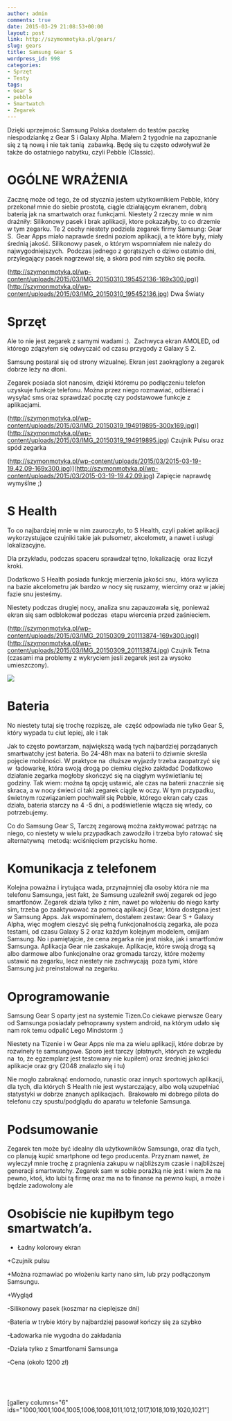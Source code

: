 ```yaml
---
author: admin
comments: true
date: 2015-03-29 21:08:53+00:00
layout: post
link: http://szymonmotyka.pl/gears/
slug: gears
title: Samsung Gear S
wordpress_id: 998
categories:
- Sprzęt
- Testy
tags:
- Gear S
- pebble
- Smartwatch
- Zegarek
---
```


Dzięki uprzejmośc Samsung Polska dostałem do testów paczkę niespodziankę z Gear S i Galaxy Alpha. Miałem 2 tygodnie na zapoznanie się z tą nową i nie tak tanią  zabawką. Będę się tu często odwoływał że także do ostatniego nabytku, czyli Pebble (Classic).<!-- more -->





# **OGÓLNE WRAŻENIA**




Zacznę może od tego, że od stycznia jestem użytkownikiem Pebble, który przekonał mnie do siebie prostotą, ciągle działającym ekranem, dobrą baterią jak na smartwatch oraz funkcjami. Niestety 2 rzeczy mnie w nim drażniły: Silikonowy pasek i brak aplikacji, ktore pokazałyby, to co drzemie w tym zegarku. Te 2 cechy niestety podziela zegarek firmy Samsung: Gear S.  Gear Apps miało naprawde średni poziom aplikacji, a te które były, miały średnią jakość. Silikonowy pasek, o którym wspomniałem nie należy do najwygodniejszych.  Podczas jednego z gorątszych o dziwo ostatnio dni, przylegający pasek nagrzewał się, a skóra pod nim szybko się pociła.




(http://szymonmotyka.pl/wp-content/uploads/2015/03/IMG_20150310_195452136-169x300.jpg)](http://szymonmotyka.pl/wp-content/uploads/2015/03/IMG_20150310_195452136.jpg) Dwa Światy


# **Sprzęt**




Ale to nie jest zegarek z samymi wadami :).  Zachwyca ekran AMOLED, od którego zdązyłem się odwyczaić od czasu przygody z Galaxy S 2.




Samsung postaral się od strony wizualnej. Ekran jest zaokrąglony a zegarek dobrze leży na dłoni. 




Zegarek posiada slot nanosim, dzięki któremu po podłączeniu telefon uzyskuje funkcje telefonu. Można przez niego rozmawiać, odbierać i wysyłać sms oraz sprawdzać pocztę czy podstawowe funkcje z aplikacjami.




(http://szymonmotyka.pl/wp-content/uploads/2015/03/IMG_20150319_194919895-300x169.jpg)](http://szymonmotyka.pl/wp-content/uploads/2015/03/IMG_20150319_194919895.jpg) Czujnik Pulsu oraz spód zegarka

(http://szymonmotyka.pl/wp-content/uploads/2015/03/2015-03-19-19.42.09-169x300.jpg)](http://szymonmotyka.pl/wp-content/uploads/2015/03/2015-03-19-19.42.09.jpg) Zapięcie naprawdę wymyślne ;)


# **S Health**




To co najbardziej mnie w nim zauroczyło, to S Health, czyli pakiet aplikacji wykorzystujące czujniki takie jak pulsometr, akcelometr, a nawet i usługi lokalizacyjne.




Dla przykładu, podczas spaceru sprawdzał tętno, lokalizację  oraz liczył kroki.




Dodatkowo S Health posiada funkcję mierzenia jakości snu,  która wylicza na bazie akcelometru jak bardzo w nocy się ruszamy, wiercimy oraz w jakiej fazie snu jesteśmy. 




Niestety podczas drugiej nocy, analiza snu zapauzowała się, ponieważ ekran się sam odblokował podczas  etapu wiercenia przed zaśnieciem.




(http://szymonmotyka.pl/wp-content/uploads/2015/03/IMG_20150309_201113874-169x300.jpg)](http://szymonmotyka.pl/wp-content/uploads/2015/03/IMG_20150309_201113874.jpg) Czujnik Tetna (czasami ma problemy z wykryciem jesli zegarek jest za wysoko umieszczony).


[![](http://szymonmotyka.pl/wp-content/uploads/2015/03/IMG_20150310_141600243-169x300.jpg)](http://szymonmotyka.pl/wp-content/uploads/2015/03/IMG_20150310_141600243.jpg)





# **Bateria**




No niestety tutaj się trochę rozpiszę, ale  część odpowiada nie tylko Gear S, który wypada tu ciut lepiej, ale i tak




Jak to często powtarzam, największą wadą tych najbardziej porządanych smartwatchy jest bateria. Bo 24-48h max na baterii to dziwnie skreśla pojęcie mobilności. W praktyce na  dłuższe wyjazdy trzeba zaopatrzyć się w  ładowarkę, która swoją drogą po ciemku ciężko zakładać Dodatkowo działanie zegarka mogłoby skończyć się na ciągłym wyświetlaniu tej godziny. Tak wiem: można tą opcję ustawić, ale czas na baterii znacznie się skraca, a w nocy świeci ci taki zegarek ciągle w oczy. W tym przypadku, świetnym rozwiązaniem pochwalił się Pebble, którego ekran cały czas działa, bateria starczy na 4 -5 dni, a podświetlenie włącza się wtedy, co potrzebujemy.




Co do Samsung Gear S, Tarczę zegarową można zaktywować patrząc na niego, co niestety w wielu przypadkach zawodziło i trzeba było ratować się alternatywną  metodą: wciśnięciem przycisku home.





# **Komunikacja z telefonem**




Kolejna poważna i irytująca wada, przynajmniej dla osoby która nie ma telefonu Samsunga, jest fakt, że Samsung uzależnił swój zegarek od jego smartfonów. Zegarek działa tylko z nim, nawet po włożeniu do niego karty sim, trzeba go zaaktywować za pomocą aplikacji Gear, która dostępna jest w Samsung Apps. Jak wspominałem, dostałem zestaw: Gear S + Galaxy Alpha, więc mogłem cieszyć się pełną funkcjonalnością zegarka, ale poza testami, od czasu Galaxy S 2 oraz każdym kolejnym modelem, omijiam Samsung. No i pamiętajcie, że cena zegarka nie jest niska, jak i smartfonów Samsunga. Aplikacja Gear nie zaskakuje. Aplikacje, które swoją drogą są albo darmowe albo funkcjonalne oraz gromada tarczy, które możemy ustawić na zegarku, lecz niestety nie zachwycają  poza tymi, które Samsung już preinstalował na zegarku.





# Oprogramowanie


Samsung Gear S oparty jest na systemie Tizen.Co ciekawe pierwsze Geary od Samsunga posiadały pełnoprawny system android, na którym udało się nam rok temu odpalić Lego Mindstorm :)

Niestety na Tizenie i w Gear Apps nie ma za wielu aplikacji, które dobrze by rozwineły te samsungowe. Sporo jest tarczy (płatnych, których ze wzgledu na  to, że egzemplarz jest testowany nie kupiłem) oraz średniej jakości aplikacje oraz gry (2048 znalazło się i tu)

Nie mogło zabraknąć endomodo, runastic oraz innych sportowych aplikacji, dla tych, dla których S Health nie jest wystarczający, albo wolą uzupełniać statystyki w dobrze znanych aplikacjach.  Brakowało mi dobrego pilota do telefonu czy spustu/podglądu do aparatu w telefonie Samsunga.


# **Podsumowanie**




Zegarek ten może być idealny dla użytkowników Samsunga, oraz dla tych, co planują kupić smartphone od tego producenta. Przyznam nawet, że wyleczył mnie trochę z pragnienia zakupu w najbliższym czasie i najbliższej generacji smartwatchy. Zegarek sam w sobie porażką nie jest i wiem że na pewno, ktoś, kto lubi tą firmę oraz ma na to finanse na pewno kupi, a może i będzie zadowolony ale 





# **Osobiście nie kupiłbym tego smartwatch’a.**




+ Ładny kolorowy ekran




+Czujnik pulsu




+Można rozmawiać po włożeniu karty nano sim, lub przy podłączonym Samsungu.




+Wygląd




-Silikonowy pasek (koszmar na cieplejsze dni)




-Bateria w trybie który by najbardziej pasował kończy się za szybko




-Ładowarka nie wygodna do zakładania




-Działa tylko z Smartfonami Samsunga




-Cena (około 1200 zł)




 




 


[gallery columns="6" ids="1000,1001,1004,1005,1006,1008,1011,1012,1017,1018,1019,1020,1021"]
